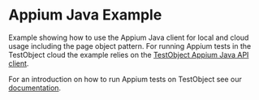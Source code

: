 # Appium Java Example

Example showing how to use the Appium Java client for local and cloud usage including the page object pattern.
For running Appium tests in the TestObject cloud the example relies on the [TestObject Appium Java API client](https://github.com/testobject/testobject-appium-java-api).

For an introduction on how to run Appium tests on TestObject see our [documentation](https://help.testobject.com/docs/testing-tools/automation/appium).
